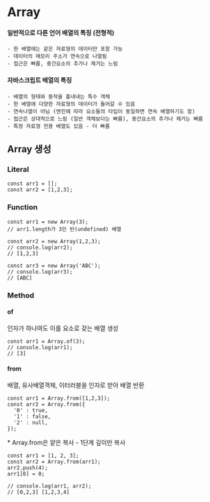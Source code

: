 # Array

#### 일반적으로 다른 언어 배열의 특징 (전형적)

```
- 한 배열에는 같은 자료형의 데이터만 포함 가능
- 데이터의 메모리 주소가 연속으로 나열됨
- 접근은 빠름, 중간요소의 추가나 제거는 느림
```

#### 자바스크립트 배열의 특징

```
- 배열의 형태와 동작을 흉내내는 특수 객체
- 한 배열에 다양한 자료형의 데이터가 들어갈 수 있음
- 연속나열이 아님 (엔진에 따라 요소들의 타입이 동일하면 연속 배열하기도 함)
- 접근은 상대적으로 느림 (일반 객체보다는 빠름), 중간요소의 추가나 제거는 빠름
- 특정 자료형 전용 배열도 있음 - 더 빠름
```

## Array 생성

### Literal

```
const arr1 = [];
const arr2 = [1,2,3];
```

### Function

```
const arr1 = new Array(3);
// arr1.length가 3인 빈(undefined) 배열

const arr2 = new Array(1,2,3);
// console.log(arr2);
// [1,2,3]

const arr3 = new Array('ABC');
// console.log(arr3);
// [ABC]
```

### Method

#### of

인자가 하나여도 이를 요소로 갖는 배열 생성

```
const arr1 = Array.of(3);
// console.log(arr1);
// [3]
```

#### from

배열, 유사배열객체, 이터러블을 인자로 받아 배열 반환

```
const arr1 = Array.from([1,2,3]);
const arr2 = Array.from({
  '0' : true,
  '1' : false,
  '2' : null,
});
```

\* Array.from은 얕은 복사 - 1단계 깊이만 복사

```
const arr1 = [1, 2, 3];
const arr2 = Array.from(arr1);
arr2.push(4);
arr1[0] = 0;

// console.log(arr1, arr2);
// [0,2,3] [1,2,3,4]
```
